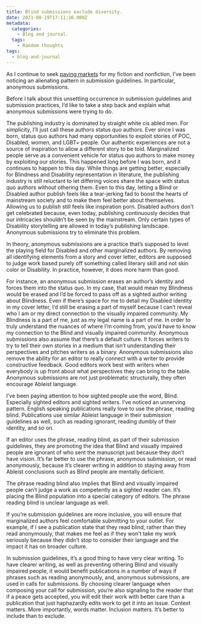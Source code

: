 ```yaml
---
title: Blind submissions exclude diversity.
date: 2021-08-19T17:11:16.000Z
metadata:
  categories:
    - Blog and journal.
  tags:
    - Random thoughts
tags:
  - blog-and-journal
---
```


As I continue to seek [paying markets](https://robertkingett.com/paying-markets/) for my fiction and nonfiction, I’ve been noticing an alienating pattern in submission guidelines. In particular, anonymous submissions.

Before I talk about this unsettling occurrence in submission guidelines and submission practices, I’d like to take a step back and explain what anonymous submissions were trying to do.

The publishing industry is dominated by straight white cis abled men. For simplicity, I’ll just call these authors status quo authors. Ever since I was born, status quo authors had many opportunities to exploit stories of POC, Disabled, women, and LGBT+ people. Our authentic experiences are not a source of inspiration to allow a different story to be told. Marginalized people serve as a convenient vehicle for status quo authors to make money by exploiting our stories. This happened long before I was born, and it continues to happen to this day. While things are getting better, especially for Blindness and Disability representation in literature, the publishing industry is still reluctant to let differing voices share the space with status quo authors without othering them. Even to this day, letting a Blind or Disabled author publish feels like a tear-jerking fad to boost the hearts of mainstream society and to make them feel better about themselves. Allowing us to publish still feels like inspiration porn. Disabled authors don’t get celebrated because, even today, publishing continuously decides that our intricacies shouldn’t be seen by the mainstream. Only certain types of Disability storytelling are allowed in today’s publishing landscape. Anonymous submissions try to eliminate this problem.

In theory, anonymous submissions are a practice that’s supposed to level the playing field for Disabled and other marginalized authors. By removing all identifying elements from a story and cover letter, editors are supposed to judge work based purely off something called literary skill and not skin color or Disability. In practice, however, it does more harm than good.

For instance, an anonymous submission erases an author’s identity and forces them into the status quo. In my case, that would mean my Blindness would be erased and I’d be forced to pass off as a sighted author writing about Blindness. Even if there’s space for me to detail my Disabled identity in my cover letter, I’d still be erasing a part of myself because I can’t reveal who I am or my direct connection to the visually impaired community. My Blindness is a part of me, just as my legal name is a part of me. In order to truly understand the nuances of where I’m coming from, you’d have to know my connection to the Blind and visually impaired community. Anonymous submissions also assume that there’s a default culture. It forces writers to try to tell their own stories in a medium that isn’t understanding their perspectives and pitches writers as a binary. Anonymous submissions also remove the ability for an editor to really connect with a writer to provide constructive feedback. Good editors work best with writers when everybody is up front about what perspectives they can bring to the table. Anonymous submissions are not just problematic structurally, they often encourage Ableist language.

I’ve been paying attention to how sighted people use the word, Blind. Especially sighted editors and sighted writers. I’ve noticed an unnerving pattern. English speaking publications really love to use the phrase, reading blind. Publications use similar Ableist language in their submission guidelines as well, such as reading ignorant, reading dumbly of their identity, and so on.

If an editor uses the phrase, reading blind, as part of their submission guidelines, they are promoting the idea that Blind and visually impaired people are ignorant of who sent the manuscript just because they don’t have vision. It’s far better to use the phrase, anonymous submission, or read anonymously, because it’s clearer writing in addition to staying away from Ableist conclusions such as Blind people are mentally deficient.

The phrase reading blind also implies that Blind and visually impaired people can’t judge a work as competently as a sighted reader can. It’s placing the Blind population into a special category of editors. The phrase reading blind is unclear language as well.

If you’re submission guidelines are more inclusive, you will ensure that marginalized authors feel comfortable submitting to your outlet. For example, if I see a publication state that they read blind, rather than they read anonymously, that makes me feel as if they won’t take my work seriously because they didn’t stop to consider their language and the impact it has on broader culture.

In submission guidelines, it’s a good thing to have very clear writing. To have clearer writing, as well as preventing othering Blind and visually impaired people, it would benefit publications in a number of ways if phrases such as reading anonymously, and, anonymous submissions, are used in calls for submissions. By choosing clearer language when composing your call for submission, you’re also signaling to the reader that if a peace gets accepted, you will edit their work with better care than a publication that just haphazardly edits work to get it into an issue. Context matters. More importantly, words matter. Inclusion matters. It’s better to include than to exclude.
